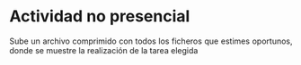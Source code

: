 # Actividad no presencial
<div style="text-align:justify;"> Sube un archivo comprimido con todos los ficheros que estimes oportunos, donde se muestre la realización de la tarea elegida </div>
